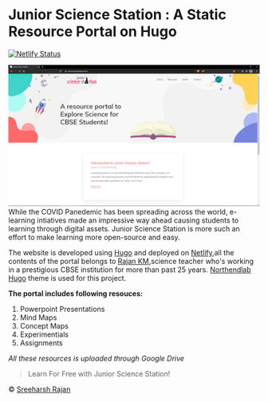 # Junior Science Station : A Static Resource Portal on Hugo
[![Netlify Status](https://api.netlify.com/api/v1/badges/351cb7a7-f6be-490b-88a2-eb39e6cb89bd/deploy-status)](https://app.netlify.com/sites/juniorsciencestation/deploys)

![HomePage](https://github.com/sreeharshrajan/Junior-Science-Station/blob/master/jss.png)
While the COVID Panedemic has been spreading across the world, e-learning intiatives made an impressive way ahead causing students to learning through digital assets.
Junior Science Station is more such an effort to make learning more open-source and easy. 

The website is developed using [Hugo](https://www.hugo.io) and deployed on [Netlify](https://netlify.com),all the contents of the portal belongs to [Rajan KM](https://www.faccebook.com/rajankuttamath),science teacher who's working in a prestigious CBSE institution for more than past 25 years. [Northendlab Hugo](https://github.com/themefisher/northendlab-hugo.git)  theme is used for this project.

**The portal includes following resouces:**
1. Powerpoint Presentations
2. Mind Maps
3. Concept Maps
4. Experimentials
5. Assignments

*All these resources is uploaded through Google Drive*

> Learn For Free with Junior Science Station!

©  [Sreeharsh Rajan](https://www.twitter.com/SreeharshR)
